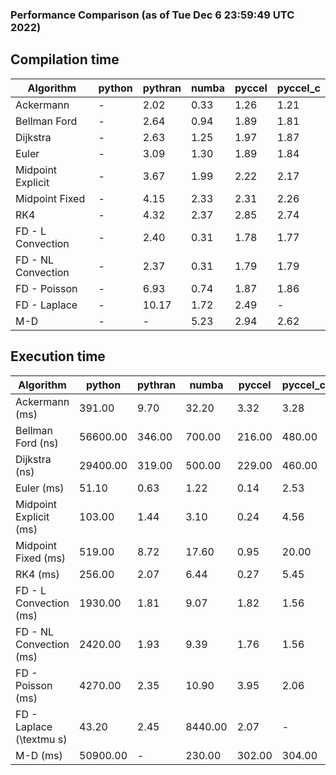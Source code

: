 ### Performance Comparison (as of Tue Dec  6 23:59:49 UTC 2022)
## Compilation time
Algorithm                 | python                    | pythran                   | numba                     | pyccel                    | pyccel_c                 
------------------------- | ------------------------- | ------------------------- | ------------------------- | ------------------------- | -------------------------
Ackermann                 | -                         | 2.02                      | 0.33                      | 1.26                      | 1.21                     
Bellman Ford              | -                         | 2.64                      | 0.94                      | 1.89                      | 1.81                     
Dijkstra                  | -                         | 2.63                      | 1.25                      | 1.97                      | 1.87                     
Euler                     | -                         | 3.09                      | 1.30                      | 1.89                      | 1.84                     
Midpoint Explicit         | -                         | 3.67                      | 1.99                      | 2.22                      | 2.17                     
Midpoint Fixed            | -                         | 4.15                      | 2.33                      | 2.31                      | 2.26                     
RK4                       | -                         | 4.32                      | 2.37                      | 2.85                      | 2.74                     
FD - L Convection         | -                         | 2.40                      | 0.31                      | 1.78                      | 1.77                     
FD - NL Convection        | -                         | 2.37                      | 0.31                      | 1.79                      | 1.79                     
FD - Poisson              | -                         | 6.93                      | 0.74                      | 1.87                      | 1.86                     
FD - Laplace              | -                         | 10.17                     | 1.72                      | 2.49                      | -                        
M-D                       | -                         | -                         | 5.23                      | 2.94                      | 2.62                     

## Execution time
Algorithm                 | python                    | pythran                   | numba                     | pyccel                    | pyccel_c                 
------------------------- | ------------------------- | ------------------------- | ------------------------- | ------------------------- | -------------------------
Ackermann (ms)            | 391.00                    | 9.70                      | 32.20                     | 3.32                      | 3.28                     
Bellman Ford (ns)         | 56600.00                  | 346.00                    | 700.00                    | 216.00                    | 480.00                   
Dijkstra (ns)             | 29400.00                  | 319.00                    | 500.00                    | 229.00                    | 460.00                   
Euler (ms)                | 51.10                     | 0.63                      | 1.22                      | 0.14                      | 2.53                     
Midpoint Explicit (ms)    | 103.00                    | 1.44                      | 3.10                      | 0.24                      | 4.56                     
Midpoint Fixed (ms)       | 519.00                    | 8.72                      | 17.60                     | 0.95                      | 20.00                    
RK4 (ms)                  | 256.00                    | 2.07                      | 6.44                      | 0.27                      | 5.45                     
FD - L Convection (ms)    | 1930.00                   | 1.81                      | 9.07                      | 1.82                      | 1.56                     
FD - NL Convection (ms)   | 2420.00                   | 1.93                      | 9.39                      | 1.76                      | 1.56                     
FD - Poisson (ms)         | 4270.00                   | 2.35                      | 10.90                     | 3.95                      | 2.06                     
FD - Laplace (\textmu s)  | 43.20                     | 2.45                      | 8440.00                   | 2.07                      | -                        
M-D (ms)                  | 50900.00                  | -                         | 230.00                    | 302.00                    | 304.00                   
